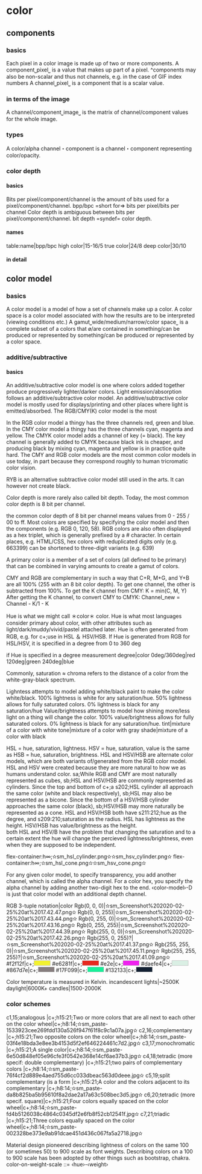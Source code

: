 # color

## components

### basics

Each pixel in a color image is made up of two or more components.
A component⎵pixel⎵ is a value that makes up part of a pixel. 
^components may also be non-scalar and thus not channels, e.g. in the case of GIF index numbers
A channel⎵pixel⎵ is a component that is a scalar value.

### in terms of the image

A channel/component⎵image⎵ is the matrix of channel/component values for the whole image.

### types

A color/alpha channel・component is a channel・component representing color/opacity.

### color depth

#### basics

Bits per pixel/component/channel is the amount of bits used for a pixel/component/channel.
bpp/bpc =short for=> bits per pixel/bits per channel
Color depth is ambiguous between bits per pixel/component/channel.
bit depth =syndef= color depth.

#### names

table:name|bpp/bpc
high color|15-16/5
true color|24/8
deep color|30/10

#### in detail

## color model

### basics

A color model is a model of how a set of channels make up a color. 
A color space is a color model associated with how the results are to be interpreted (viewing conditions etc.) 
A gamut⎵wide/medium/narrow/color space⎵ is a complete subset of a colors that ø/are contained in something/can be produced or represented by something/can be produced or represented by a color space.

### additive/subtractive

#### basics

An additive/subtractive color model is one where colors added together produce progressively lighter/darker colors.
Light emission/absorption follows an additive/subtractive color model.
An additive/subtractive color model is mostly used for displays/printing and other places where light is emitted/absorbed.
The RGB/CMY(K) color model is the most


In the RGB color model a thingy has the three channels red, green and blue. 
In the CMY color model a thingy has the three channels cyan, magenta and yellow. 
The CMYK color model adds a channel of key (= black). 
The key channel is generally added to CMYK because black ink is cheaper, and producing black by mixing cyan, magenta and yellow is in practice quite hard. 
The CMY and RGB color models are the most common color models in use today, in part because they correspond roughly to human tricromatic color vision. 

RYB is an alternative subtractive color model still used in the arts. It can however not create black. 

Color depth is more rarely also called bit depth. 
Today, the most common color depth is 8 bit per channel. 

the common color depth of 8 bit per channel means values from 0 - 255 / 00 to ff. 
Most colors are specified by specifying the color model and then the components (e.g. RGB 0, 120, 58). 
RGB colors are also often displayed as a hex triplet, which is generally prefixed by a # character. 
In certain places, e.g. HTML/CSS, hex colors with reduplicated digits only (e.g. 663399) can be shortened to three-digit variants (e.g. 639) 


A primary color is a member of a set of colors (all defined to be primary) that can be combined in varying amounts to create a gamut of colors. 

CMY and RGB are complementary in such a way that C+R, M+G, and Y+B are all 100% (255 with an 8 bit color depth). To get one channel, the other is subtracted from 100%. 
To get the K channel from CMY: K = min(C, M, Y) 
After getting the K channel, to convert CMY to CMYK: Channel_new = Channel - K/1 - K

Hue is what we might call ＊color＊ color. 
Hue is what most languages consider primary about color, with other attributes such as light/dark/muddy/vivid/pastel attached later. 
Hue is often generated from RGB, e.g. for c+;use in HSL ＆ HSV/HSB. 
If Hue is generated from RGB for HSL/HSV, it is specified in a degree from 0 to 360 deg 


if Hue is specified in a degree measurement
degree|color
0deg/360deg|red
120deg|green
240deg|blue


Commonly, saturation ≈ chroma refers to the distance of a color from the white-gray-black spectrum. 

Lighntess attempts to model adding white/black paint to make the color white/black. 
100% lightness is white for any saturation/hue. 
50% lightness allows for fully saturated colors. 
0% lightness is black for any saturation/hue 
Value/brightness attempts to model how shining more/less light on a thing will change the color. 
100% value/brightness allows for fully saturated colors. 
0% lightness is black for any saturation/hue. 
tint|mixture of a color with white
tone|mixture of a color with gray
shade|mixture of a color with black


HSL = hue, saturation, lightness. 
HSV = hue, saturation, value is the same as HSB = hue, saturation, brightness. 
HSL and HSV/HSB are alternate color models, which are both variants of/generated from the RGB color model. 
HSL and HSV were created because they are more natural to how we as humans understand color. 
sa;While RGB and CMY are most naturally represented as cubes, sb;HSL and HSV/HSB are commonly represented as cylinders. 
Since the top and bottom of c+;a s202;HSL cylinder all approach the same color (white and black respectively), sb;HSL may also be represented as a bicone. 
Since the bottom of a HSV/HSB cylinder approaches the same color (black), sb;HSV/HSB may more naturally be represented as a cone. 
HSL and HSV/HSB both have s211:212;hue as the degree, and s209:210;saturation as the radius. 
HSL has lightness as the height. 
HSV/HSB has value/brightness as the height.  
both HSL and HSV/B have the problem that changing the saturation and to a certain extent the hue will change the percieved lightness/brightness, even when they are supposed to be independent. 

flex-container:h∞;✫sm_hsl_cylinder.png✫✫sm_hsv_cylinder.png✫
flex-container:h∞;✫sm_hsl_cone.png✫✫sm_hsv_cone.png✫

For any given color model, to specify transparency, you add another channel, which is called the alpha channel.
For a color hex, you specify the alpha channel by adding another two-digit hex to the end.
‹color-model›-D is just that color model with an additional depth channel. 

RGB 3-tuple notation|color
Rgb(0, 0, 0)|✫sm_Screenshot%202020-02-25%20at%2017.42.47.png✫
Rgb(0, 0, 255)|✫sm_Screenshot%202020-02-25%20at%2017.43.44.png✫
Rgb(0, 255, 0)|✫sm_Screenshot%202020-02-25%20at%2017.43.16.png✫
Rgb(0, 255, 255)|✫sm_Screenshot%202020-02-25%20at%2017.44.39.png✫
Rgb(255, 0, 0)|✫sm_Screenshot%202020-02-25%20at%2017.42.26.png✫
Rgb(255, 0, 255)?|✫sm_Screenshot%202020-02-25%20at%2017.41.37.png✫
Rgb(255, 255, 0)|✫sm_Screenshot%202020-02-25%20at%2017.45.11.png✫
Rgb(255, 255, 255)?|✫sm_Screenshot%202020-02-25%20at%2017.41.09.png✫
#f2f12f|c+;<img style="width: 5ch; min-height: 1em; background-image: linear-gradient(to right, #f2f12f 0%, #f2f12f 100%);">
#e6281f|c+;<img style="width: 5ch; min-height: 1em; background-image: linear-gradient(to right, #e6281f 0%, #e6281f 100%);">
#e2e|c+;<img style="width: 5ch; min-height: 1em; background-image: linear-gradient(to right, #e2e 0%, #e2e 100%);">
#daefe4|c+;<img style="width: 5ch; min-height: 1em; background-image: linear-gradient(to right, #daefe4 0%, #daefe4 100%);">
#867d7e|c+;<img style="width: 5ch; min-height: 1em; background-image: linear-gradient(to right, #867d7e 0%, #867d7e 100%);">
#17F099|c+;<img style="width: 5ch; min-height: 1em; background-image: linear-gradient(to right, #17F099 0%, #17F099 100%);">
#132133|c+;<img style="width: 5ch; min-height: 1em; background-image: linear-gradient(to right, #132133 0%, #132133 100%);">


Color temperature is measured in Kelvin.
incandescent lights|~2500K
daylight|6000K+
candles|1500-2000K

### color schemes

c1,15;analogous |c+;h15:21;Two or more colors that are all next to each other on the color wheel|c+;h8:14;✫sm_paste-1533923cee269fdd130a526f947f61f8c9c1a07a.jpg✫
c2,16;complementary |c+;h15:21;Two opposite colors on the color wheel|c+;h8:14;✫sm_paste-03f4e18bda3e8ee3b4153d5f2ef646224461c7d2.jpg✫
c3,17;monochromatic |c+;h15:21;A single color|c+;h8:14;✫sm_paste-6e50d848ef05e96cfe3f0542e368e14cf6ae37b3.jpg✫
c4,18;tetradic (more specif: double complementary) |c+;h15:21;two pairs of complementary colors |c+;h8:14;✫sm_paste-76f4cf2d889e4aed755d6cc033dbeac563d0deee.jpg✫
c5,19;split complementary (is a form |c+;h15:21;A color and the colors adjacent to its complementary |c+;h8:14;✫sm_paste-da8b825ba5b95610f8a2dae2a17a63c508bec3d5.jpg✫
c6,20;tetradic (more specif. square)|c+;h15:21;Four colors equally spaced on the color wheel|c+;h8:14;✫sm_paste-fd4b5126038c4864c0345df2e6fb8f52cb12541f.jpg✫
c7,21;triadic |c+;h15:21;Three colors equally spaced on the color wheel|c+;h8:14;✫sm_paste-002328be373e9ab91dcae451d436c067fa5a2718.jpg✫


Material design pioneered describing lightness of colors on the same 100 (or sometimes 50) to 900 scale as font weights.
Describing colors on a 100 to 900 scale has been adopted by other things such as bootstrap, chakra.
color-on-weight-scale ::= ‹hue›-‹weight›